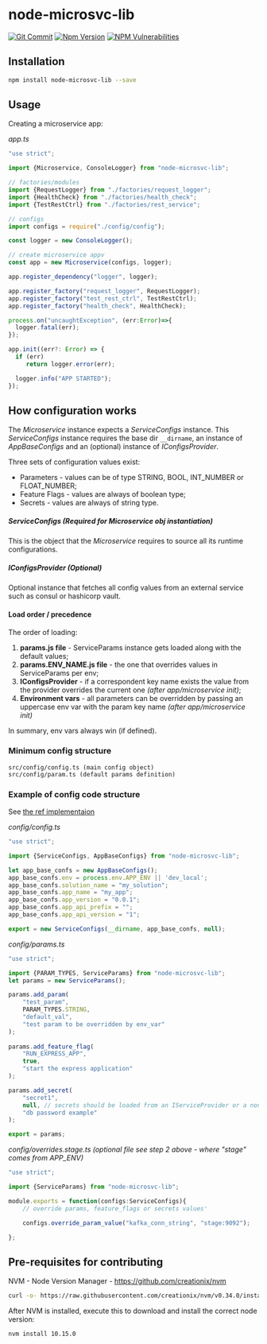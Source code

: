 # node-microsvc-lib
[![Git Commit](https://img.shields.io/github/last-commit/pedrosousabarreto/node-microsvc-lib.svg?style=flat)](https://github.com/pedrosousabarreto/node-microsvc-lib/commits/master)
[![Npm Version](https://img.shields.io/npm/v/node-microsvc-lib.svg?style=flat)](https://www.npmjs.com/package/node-microsvc-lib)
[![NPM Vulnerabilities](https://img.shields.io/snyk/vulnerabilities/npm/node-microsvc-lib.svg?style=flat)](https://www.npmjs.com/package/node-microsvc-lib)



## Installation

```bash
npm install node-microsvc-lib --save
```

## Usage

Creating a microservice app:

*app.ts*
 ```javascript
"use strict";

import {Microservice, ConsoleLogger} from "node-microsvc-lib";

// factories/modules
import {RequestLogger} from "./factories/request_logger";
import {HealthCheck} from "./factories/health_check";
import {TestRestCtrl} from "./factories/rest_service";

// configs
import configs = require("./config/config");

const logger = new ConsoleLogger();

// create microservice appv
const app = new Microservice(configs, logger);

app.register_dependency("logger", logger);

app.register_factory("request_logger", RequestLogger);
app.register_factory("test_rest_ctrl", TestRestCtrl);
app.register_factory("health_check", HealthCheck);

process.on("uncaughtException", (err:Error)=>{
   logger.fatal(err);
});

app.init((err?: Error) => {
   if (err)
      return logger.error(err);

   logger.info("APP STARTED");
 });

```

## How configuration works

The *Microservice* instance expects a *ServiceConfigs* instance. 
This *ServiceConfigs* instance requires the base dir `__dirname`, an instance of *AppBaseConfigs* and an (optional) instance of *IConfigsProvider*. 

Three sets of configuration values exist: 
- Parameters - values can be of type STRING, BOOL, INT_NUMBER or FLOAT_NUMBER;
- Feature Flags - values are always of boolean type;
- Secrets - values are always of string type.

##### ServiceConfigs *(Required for Microservice obj instantiation)*
This is the object that the *Microservice* requires to source all its runtime configurations.

##### IConfigsProvider *(Optional)*
Optional instance that fetches all config values from an external service such as consul or hashicorp vault. 

#### Load order / precedence
The order of loading:
1. **params.js file** - ServiceParams instance gets loaded along with the default values;
2. **params.ENV_NAME.js file** - the one that overrides values in ServiceParams per env;
3. **IConfigsProvider** - if a correspondent key name exists the value from the provider overrides the current one *(after app/microservice init)*;
4. **Environment vars** - all parameters can be overridden by passing an uppercase env var with the param key name *(after app/microservice init)*

In summary, env vars always win (if defined).

### Minimum config structure

```
src/config/config.ts (main config object) 
src/config/param.ts (default params definition)
```

### Example of config code structure
See [the ref implementaion](https://github.com/pedrosousabarreto/node-microsvc-lib/tree/master/src/tests/config])

*config/config.ts*
```javascript
"use strict";

import {ServiceConfigs, AppBaseConfigs} from "node-microsvc-lib";

let app_base_confs = new AppBaseConfigs();
app_base_confs.env = process.env.APP_ENV || 'dev_local';
app_base_confs.solution_name = "my_solution";
app_base_confs.app_name = "my_app";
app_base_confs.app_version = "0.0.1";
app_base_confs.app_api_prefix = "";
app_base_confs.app_api_version = "1";

export = new ServiceConfigs(__dirname, app_base_confs, null);
```
*config/params.ts*
```javascript
"use strict";

import {PARAM_TYPES, ServiceParams} from "node-microsvc-lib";
let params = new ServiceParams();

params.add_param(
	"test_param",
	PARAM_TYPES.STRING, 
	"default_val",
	"test param to be overridden by env_var"
);
 
params.add_feature_flag(
	"RUN_EXPRESS_APP",
	true, 
	"start the express application"
);

params.add_secret(
	"secret1", 
	null, // secrets should be loaded from an IServiceProvider or a non-github-tracked per env override file 
	"db password example"
);

export = params;
```

*config/overrides.stage.ts (optional file see step 2 above - where "stage" comes from APP_ENV)*
```javascript
"use strict";

import {ServiceParams} from "node-microsvc-lib";

module.exports = function(configs:ServiceConfigs){
	// override params, feature_flags or secrets values'

	configs.override_param_value("kafka_conn_string", "stage:9092");

};
```

## Pre-requisites for contributing
NVM - Node Version Manager - https://github.com/creationix/nvm
 ```bash
curl -o- https://raw.githubusercontent.com/creationix/nvm/v0.34.0/install.sh | bash
```

After NVM is installed, execute this to download and install the correct node version:
```bash
nvm install 10.15.0
```
